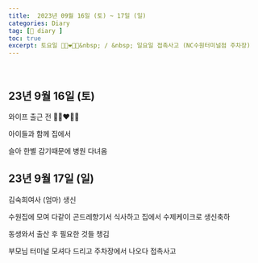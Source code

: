 ```yaml
---
title:  2023년 09월 16일 (토) ~ 17일 (일)
categories: Diary
tag: [📒 diary ]
toc: true
excerpt: 토요일 👩🏻‍❤️‍👨🏻​&nbsp; / &nbsp; 일요일 접촉사고 (NC수원터미널점 주차장)
---
```

​

## 23년 9월 16일 (토)

와이프 출근 전 👩🏻‍❤️‍👨🏻

아이들과 함께 집에서

슬아 한별 감기때문에 병원 다녀옴

## 23년 9월 17일 (일)

김숙희여사 (엄마) 생신

수원집에 모여 다같이 곤드레향기서 식사하고 집에서 수제케이크로 생신축하

동생와서 출산 후 필요한 것들 챙김

부모님 터미널 모셔다 드리고 주차장에서 나오다 접촉사고

<br><br><br>